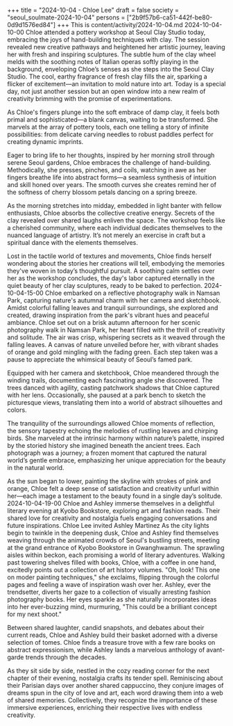 +++
title = "2024-10-04 - Chloe Lee"
draft = false
society = "seoul_soulmate-2024-10-04"
persons = ["2b9f57b6-ca51-442f-be80-0d9d1576ed84"]
+++
This is content/activity/2024-10-04.md
2024-10-04-10-00
Chloe attended a pottery workshop at Seoul Clay Studio today, embracing the joys of hand-building techniques with clay. The session revealed new creative pathways and heightened her artistic journey, leaving her with fresh and inspiring sculptures.
The subtle hum of the clay wheel melds with the soothing notes of Italian operas softly playing in the background, enveloping Chloe’s senses as she steps into the Seoul Clay Studio. The cool, earthy fragrance of fresh clay fills the air, sparking a flicker of excitement—an invitation to mold nature into art. Today is a special day, not just another session but an open window into a new realm of creativity brimming with the promise of experimentations. 

As Chloe's fingers plunge into the soft embrace of damp clay, it feels both primal and sophisticated—a blank canvas, waiting to be transformed. She marvels at the array of pottery tools, each one telling a story of infinite possibilities: from delicate carving needles to robust paddles perfect for creating dynamic imprints. 

Eager to bring life to her thoughts, inspired by her morning stroll through serene Seoul gardens, Chloe embraces the challenge of hand-building. Methodically, she presses, pinches, and coils, watching in awe as her fingers breathe life into abstract forms—a seamless synthesis of intuition and skill honed over years. The smooth curves she creates remind her of the softness of cherry blossom petals dancing on a spring breeze. 

As the morning stretches into midday, embedded in light banter with fellow enthusiasts, Chloe absorbs the collective creative energy. Secrets of the clay revealed over shared laughs enliven the space. The workshop feels like a cherished community, where each individual dedicates themselves to the nuanced language of artistry. It’s not merely an exercise in craft but a spiritual dance with the elements themselves.

Lost in the tactile world of textures and movements, Chloe finds herself wondering about the stories her creations will tell, embodying the memories they've woven in today’s thoughtful pursuit. A soothing calm settles over her as the workshop concludes, the day's labor captured eternally in the quiet beauty of her clay sculptures, ready to be baked to perfection.
2024-10-04-15-00
Chloe embarked on a reflective photography walk in Namsan Park, capturing nature's autumnal charm with her camera and sketchbook. Amidst colorful falling leaves and tranquil surroundings, she explored and created, drawing inspiration from the park's vibrant hues and peaceful ambiance.
Chloe set out on a brisk autumn afternoon for her scenic photography walk in Namsan Park, her heart filled with the thrill of creativity and solitude. The air was crisp, whispering secrets as it weaved through the falling leaves. A canvas of nature unveiled before her, with vibrant shades of orange and gold mingling with the fading green. Each step taken was a pause to appreciate the whimsical beauty of Seoul’s famed park. 

Equipped with her camera and sketchbook, Chloe meandered through the winding trails, documenting each fascinating angle she discovered. The trees danced with agility, casting patchwork shadows that Chloe captured with her lens. Occasionally, she paused at a park bench to sketch the picturesque views, translating them into a world of abstract silhouettes and colors.

The tranquility of the surroundings allowed Chloe moments of reflection, the sensory tapestry echoing the melodies of rustling leaves and chirping birds. She marveled at the intrinsic harmony within nature’s palette, inspired by the storied history she imagined beneath the ancient trees. Each photograph was a journey; a frozen moment that captured the natural world’s gentle embrace, emphasizing her unique appreciation for the beauty in the natural world.

As the sun began to lower, painting the skyline with strokes of pink and orange, Chloe felt a deep sense of satisfaction and creativity unfurl within her—each image a testament to the beauty found in a single day’s solitude.
2024-10-04-19-00
Chloe and Ashley immerse themselves in a delightful literary evening at Kyobo Bookstore, exploring art and fashion reads. Their shared love for creativity and nostalgia fuels engaging conversations and future inspirations.
Chloe Lee invited Ashley Martinez
As the city lights begin to twinkle in the deepening dusk, Chloe and Ashley find themselves weaving through the animated crowds of Seoul's bustling streets, meeting at the grand entrance of Kyobo Bookstore in Gwanghwamun. The sprawling aisles within beckon, each promising a world of literary adventures. Walking past towering shelves filled with books, Chloe, with a coffee in one hand, excitedly points out a collection of art history volumes. "Oh, look! This one on moder painting techniques," she exclaims, flipping through the colorful pages and feeling a wave of inspiration wash over her. Ashley, ever the trendsetter, diverts her gaze to a collection of visually arresting fashion photography books. Her eyes sparkle as she naturally incorporates ideas into her ever-buzzing mind, murmuring, "This could be a brilliant concept for my next shoot." 

Between shared laughter, candid snapshots, and debates about their current reads, Chloe and Ashley build their basket adorned with a diverse selection of tomes. Chloe finds a treasure trove with a few rare books on abstract expressionism, while Ashley lands a marvelous anthology of avant-garde trends through the decades. 

As they sit side by side, nestled in the cozy reading corner for the next chapter of their evening, nostalgia crafts its tender spell. Reminiscing about their Parisian days over another shared cappuccino, they conjure images of dreams spun in the city of love and art, each word drawing them into a web of shared memories. Collectively, they recognize the importance of these immersive experiences, enriching their respective lives with endless creativity.
